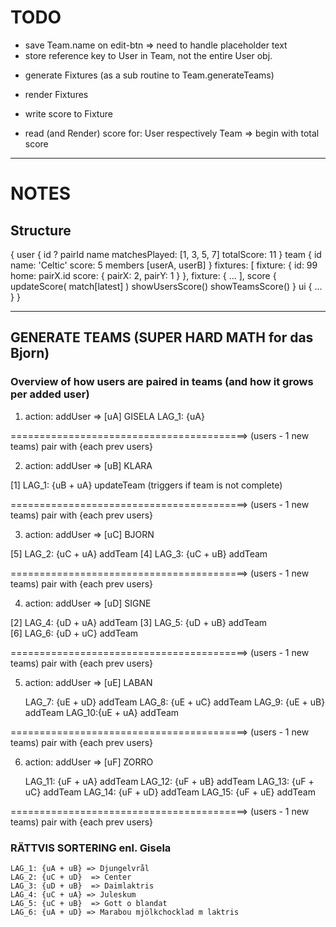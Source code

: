 # TODO
- save Team.name on edit-btn
    => need to handle placeholder text
- store reference key to User in Team, not the entire User obj.

* generate Fixtures (as a sub routine to Team.generateTeams)

* render Fixtures
* write score to Fixture
* read (and Render) score for: User respectively Team
    => begin with total score

---

# NOTES

## Structure

{
    user {
        id
?       pairId
        name
        matchesPlayed: [1, 3, 5, 7]
        totalScore: 11
    }
    team {
        id
        name: 'Celtic'
        score: 5
        members [userA, userB]
    }
    fixtures: [
        fixture: {
            id: 99
            home: pairX.id
            score: {
                pairX: 2,
                pairY: 1
            }
        },
        fixture: {
            ...
    ],
    score {
        updateScore( match[latest] )
        showUsersScore()
        showTeamsScore()
    }
    ui {
        ...
    }
}

---

## GENERATE TEAMS (SUPER HARD MATH for das Bjorn)

### Overview of how users are paired in teams (and how it grows per added user)

1. action: addUser => [uA] GISELA
    LAG_1: {uA}

=========================================> (users - 1 new teams) pair with {each prev users}

2. action: addUser => [uB] KLARA

[1]     LAG_1: {uB + uA}    updateTeam (triggers if team is not complete)

=========================================> (users - 1 new teams) pair with {each prev users}

3. action: addUser => [uC] BJORN

[5]     LAG_2: {uC + uA}    addTeam
[4]     LAG_3: {uC + uB}    addTeam

=========================================> (users - 1 new teams) pair with {each prev users}

4. action: addUser => [uD] SIGNE

[2]     LAG_4: {uD + uA}    addTeam
[3]     LAG_5: {uD + uB}    addTeam        
[6]     LAG_6: {uD + uC}    addTeam

=========================================> (users - 1 new teams) pair with {each prev users}

5. action: addUser => [uE] LABAN

    LAG_7: {uE + uD}    addTeam
    LAG_8: {uE + uC}    addTeam
    LAG_9: {uE + uB}    addTeam
    LAG_10:{uE + uA}    addTeam

=========================================> (users - 1 new teams) pair with {each prev users}

6. action: addUser => [uF] ZORRO

    LAG_11: {uF + uA}    addTeam
    LAG_12: {uF + uB}    addTeam
    LAG_13: {uF + uC}    addTeam
    LAG_14: {uF + uD}    addTeam
    LAG_15: {uF + uE}    addTeam

=========================================> (users - 1 new teams) pair with {each prev users}

### RÄTTVIS SORTERING enl. Gisela

    LAG_1: {uA + uB} => Djungelvrål
    LAG_2: {uC + uD}  => Center
    LAG_3: {uD + uB}  => Daimlaktris
    LAG_4: {uC + uA} => Juleskum
    LAG_5: {uC + uB}  => Gott o blandat
    LAG_6: {uA + uD} => Marabou mjölkchocklad m laktris
